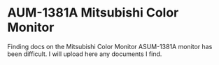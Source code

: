 # AUM-1381A Mitsubishi Color Monitor

Finding docs on the Mitsubishi Color Monitor ASUM-1381A monitor has been difficult. I will upload here any documents I find.
